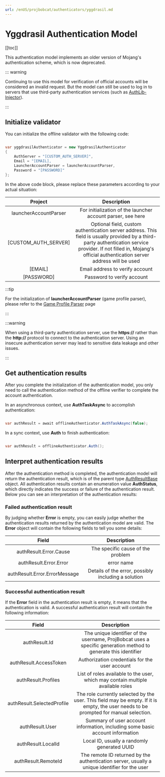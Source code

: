 ```yaml
---
url: /enUS/projbobcat/authenticators/yggdrasil.md
---
```

# Yggdrasil Authentication Model

\[\[toc]]

This authentication model implements an older version of Mojang's authentication scheme, which is now deprecated.

::: warning

Continuing to use this model for verification of official accounts will be considered an invalid request.
But the model can still be used to log in to servers that use third-party authentication services (such as [AuthLib-Injector](https://github.com/yushijinhun/authlib-injector)).

:::

## Initialize validator

You can initialize the offline validator with the following code:

```c#

var yggdrasilAuthenticator = new YggdrasilAuthenticator
{
    AuthServer = "[CUSTOM_AUTH_SERVER]",
    Email = "[EMAIL],
    LauncherAccountParser = launcherAccountParser,
    Password = "[PASSWORD]"
};

```

In the above code block, please replace these parameters according to your actual situation:

| Project | Description |
|:------------------------:|:-------------------------------------------:|
| launcherAccountParser | For initialization of the launcher account parser, see here |
| \[CUSTOM\_AUTH\_SERVER] | Optional field, custom authentication server address. This field is usually provided by a third-party authentication service provider. If not filled in, Mojang's official authentication server address will be used |
| \[EMAIL] | Email address to verify account |
| \[PASSWORD] | Password to verify account |

:::tip

For the initialization of **launcherAccountParser** (game profile parser), please refer to the [Game Profile Parser](/enUS/projbobcat/additionalParsers/gameProfileParser) page

:::

:::warning

When using a third-party authentication server, use the **https://** rather than the **http://** protocol to connect to the authentication server.
Using an insecure authentication server may lead to sensitive data leakage and other issues.

:::

## Get authentication results

After you complete the initialization of the authentication model, you only need to call the authentication method of the offline verifier to complete the account authentication.

In an asynchronous context, use **AuthTaskAsync** to accomplish authentication:

```c#

var authResult = await offlineAuthenticator.AuthTaskAsync(false);

```

In a sync context, use **Auth** to finish authentication:

```c#

var authResult = offlineAuthenticator.Auth();

```

## Interpret authentication results

After the authentication method is completed, the authentication model will return the authentication result, which is of the parent type [AuthResultBase](https://github.com/Corona-Studio/ProjBobcat/blob/master/ProjBobcat/ProjBobcat/Class/Model/Auth/AuthResultBase.cs) object.
All authentication results contain an enumeration value **AuthStatus**, which directly indicates the success or failure of the authentication result.
Below you can see an interpretation of the authentication results:

### Failed authentication result

By judging whether **Error** is empty, you can easily judge whether the authentication results returned by the authentication model are valid.
The **Error** object will contain the following fields to tell you some details:

| Field | Description |
|:--------------------------------:|:----------------:|
| authResult.Error.Cause | The specific cause of the problem |
| authResult.Error.Error | error name |
| authResult.Error.ErrorMessage | Details of the error, possibly including a solution |

### Successful authentication result

If the **Error** field in the authentication result is empty, it means that the authentication is valid. A successful authentication result will contain the following information:

| Field | Description |
|:--------------------------:|:---------------------------------:|
| authResult.Id | The unique identifier of the username, ProjBobcat uses a specific generation method to generate this identifier |
| authResult.AccessToken | Authorization credentials for the user account |
| authResult.Profiles | List of roles available to the user, which may contain multiple available roles |
| authResult.SelectedProfile | The role currently selected by the user. This field may be empty. If it is empty, the user needs to be prompted for manual selection. |
| authResult.User | Summary of user account information, including some basic account information |
| authResult.LocalId | Local ID, usually a randomly generated UUID |
| authResult.RemoteId | The remote ID returned by the authentication server, usually a unique identifier for the user |
